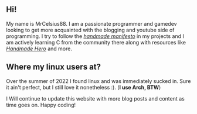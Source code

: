 ## Hi!
My name is MrCelsius88. I am a passionate programmer and gamedev looking to get more acquainted with the blogging and youtube side of programming. I try to follow the *[handmade manifesto](https://handmade.network/manifesto)* in my projects and I am actively learning C from the community there along with resources like *[Handmade Hero](https://handmadehero.org/)* and more. 

## Where my linux users at?
Over the summer of 2022 I found linux and was immediately sucked in. Sure it ain't perfect, but I still love it nonetheless :). (**I use Arch, BTW**)

I Will continue to update this website with more blog posts and content as time goes on. Happy coding!
